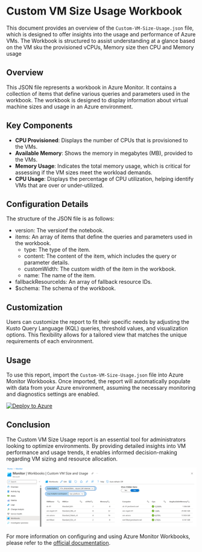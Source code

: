 # Custom VM Size Usage Workbook

This document provides an overview of the `Custom-VM-Size-Usage.json` file, which is designed to offer insights into the usage and performance of Azure VMs. The Workbook is structured to assist understanding at a glance based on the VM sku the provisioned vCPUs, Memory size then CPU and Memory usage

## Overview

This JSON file represents a workbook in Azure Monitor. It contains a collection of items that define various queries and parameters used in the workbook. The workbook is designed to display information about virtual machine sizes and usage in an Azure environment.

## Key Components

- **CPU Provisioned**: Displays the number of CPUs that is provisioned to the VMs.
- **Available Memory**: Shows the memory in megabytes (MB), provided to the VMs.
- **Memory Usage**: Indicates the total memory usage, which is critical for assessing if the VM sizes meet the workload demands.
- **CPU Usage**: Displays the percentage of CPU utilization, helping identify VMs that are over or under-utilized.

## Configuration Details

 The structure of the JSON file is as follows:
 - version: The versionf the notebook.
 - items: An array of items that define the queries and parameters used in the workbook.
   - type: The type of the item.
   - content: The content of the item, which includes the query or parameter details.
   - customWidth: The custom width of the item in the workbook.
   - name: The name of the item.
 - fallbackResourceIds: An array of fallback resource IDs.
 - $schema: The schema of the workbook.
 
## Customization

Users can customize the report to fit their specific needs by adjusting the Kusto Query Language (KQL) queries, threshold values, and visualization options. This flexibility allows for a tailored view that matches the unique requirements of each environment.

## Usage

To use this report, import the `Custom-VM-Size-Usage.json` file into Azure Monitor Workbooks. Once imported, the report will automatically populate with data from your Azure environment, assuming the necessary monitoring and diagnostics settings are enabled.

[![Deploy to Azure](http://azuredeploy.net/deploybutton.png)](https://portal.azure.com/#create/Microsoft.Template/uri/https%3A%2F%2Fgithub.com%2Fyourusername%2Fyourrepo%2Fblob%2Fmain%2Ftemplate.json%3Fraw%3Dtrue)

## Conclusion

The Custom VM Size Usage report is an essential tool for administrators looking to optimize environments. By providing detailed insights into VM performance and usage trends, it enables informed decision-making regarding VM sizing and resource allocation.

![Sample output](./image/Screenshot.png) 

For more information on configuring and using Azure Monitor Workbooks, please refer to the [official documentation](https://docs.microsoft.com/azure/azure-monitor/visualize/workbooks-overview).
